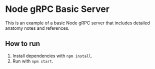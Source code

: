# Node gRPC Basic Server

This is an example of a basic Node gRPC server that includes detailed anatomy notes and references.

## How to run
1. Install dependencies with `npm install`.
2. Run with `npm start`.
